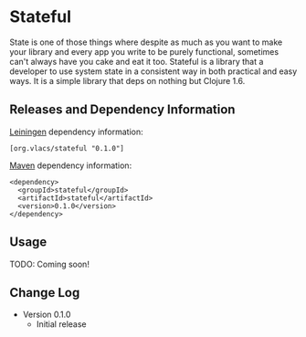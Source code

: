 # Stateful
State is one of those things where despite as much as you want to make your
library and every app you write to be purely functional, sometimes can't always
have you cake and eat it too. Stateful is a library that a developer to use system
state in a consistent way in both practical and easy ways. It is a simple library
that deps on nothing but Clojure 1.6.

## Releases and Dependency Information

[Leiningen] dependency information:

    [org.vlacs/stateful "0.1.0"]

[Maven] dependency information:

    <dependency>
      <groupId>stateful</groupId>
      <artifactId>stateful</artifactId>
      <version>0.1.0</version>
    </dependency>

[Leiningen]: http://leiningen.org/
[Maven]: http://maven.apache.org/

## Usage

TODO: Coming soon!


## Change Log

* Version 0.1.0
  * Initial release


